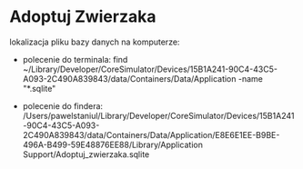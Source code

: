 #  Adoptuj Zwierzaka

lokalizacja pliku bazy danych na komputerze:

- polecenie do terminala:
    find ~/Library/Developer/CoreSimulator/Devices/15B1A241-90C4-43C5-A093-2C490A839843/data/Containers/Data/Application -name "*.sqlite"

- polecenie do findera:
    /Users/pawelstaniul/Library/Developer/CoreSimulator/Devices/15B1A241-90C4-43C5-A093-2C490A839843/data/Containers/Data/Application/E8E6E1EE-B9BE-496A-B499-59E48876EE88/Library/Application Support/Adoptuj_zwierzaka.sqlite
